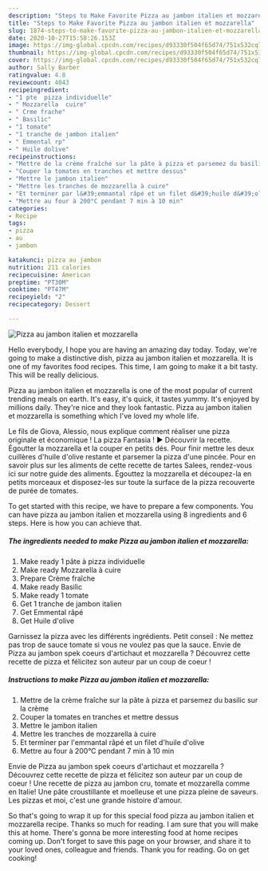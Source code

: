 ```yaml
---
description: "Steps to Make Favorite Pizza au jambon italien et mozzarella"
title: "Steps to Make Favorite Pizza au jambon italien et mozzarella"
slug: 1874-steps-to-make-favorite-pizza-au-jambon-italien-et-mozzarella
date: 2020-10-27T15:58:26.153Z
image: https://img-global.cpcdn.com/recipes/d93330f504f65d74/751x532cq70/pizza-au-jambon-italien-et-mozzarella-photo-principale-de-la-recette.jpg
thumbnail: https://img-global.cpcdn.com/recipes/d93330f504f65d74/751x532cq70/pizza-au-jambon-italien-et-mozzarella-photo-principale-de-la-recette.jpg
cover: https://img-global.cpcdn.com/recipes/d93330f504f65d74/751x532cq70/pizza-au-jambon-italien-et-mozzarella-photo-principale-de-la-recette.jpg
author: Sally Barber
ratingvalue: 4.8
reviewcount: 4043
recipeingredient:
- "1 pte  pizza individuelle"
- " Mozzarella  cuire"
- " Crme frache"
- " Basilic"
- "1 tomate"
- "1 tranche de jambon italien"
- " Emmental rp"
- " Huile dolive"
recipeinstructions:
- "Mettre de la crème fraîche sur la pâte à pizza et parsemez du basilic sur la crème"
- "Couper la tomates en tranches et mettre dessus"
- "Mettre le jambon italien"
- "Mettre les tranches de mozzarella à cuire"
- "Et terminer par l&#39;emmantal râpé et un filet d&#39;huile d&#39;olive"
- "Mettre au four à 200°C pendant 7 min à 10 min"
categories:
- Recipe
tags:
- pizza
- au
- jambon

katakunci: pizza au jambon 
nutrition: 211 calories
recipecuisine: American
preptime: "PT30M"
cooktime: "PT47M"
recipeyield: "2"
recipecategory: Dessert

---
```



![Pizza au jambon italien et mozzarella](https://img-global.cpcdn.com/recipes/d93330f504f65d74/751x532cq70/pizza-au-jambon-italien-et-mozzarella-photo-principale-de-la-recette.jpg)

Hello everybody, I hope you are having an amazing day today. Today, we're going to make a distinctive dish, pizza au jambon italien et mozzarella. It is one of my favorites food recipes. This time, I am going to make it a bit tasty. This will be really delicious.

Pizza au jambon italien et mozzarella is one of the most popular of current trending meals on earth. It's easy, it's quick, it tastes yummy. It's enjoyed by millions daily. They're nice and they look fantastic. Pizza au jambon italien et mozzarella is something which I've loved my whole life.

Le fils de Giova, Alessio, nous explique comment réaliser une pizza originale et économique ! La pizza Fantasia ! ► Découvrir la recette. Égoutter la mozzarella et la couper en petits dés. Pour finir mettre les deux cuillères d&#39;huile d&#39;olive restante et parsemer la pizza d&#39;une pincée. Pour en savoir plus sur les aliments de cette recette de tartes Salees, rendez-vous ici sur notre guide des aliments. Égouttez la mozzarella et découpez-la en petits morceaux et disposez-les sur toute la surface de la pizza recouverte de purée de tomates.


To get started with this recipe, we have to prepare a few components. You can have pizza au jambon italien et mozzarella using 8 ingredients and 6 steps. Here is how you can achieve that.

<!--inarticleads1-->

##### The ingredients needed to make Pizza au jambon italien et mozzarella:

1. Make ready 1 pâte à pizza individuelle
1. Make ready  Mozzarella à cuire
1. Prepare  Crème fraîche
1. Make ready  Basilic
1. Make ready 1 tomate
1. Get 1 tranche de jambon italien
1. Get  Emmental râpé
1. Get  Huile d&#39;olive


Garnissez la pizza avec les différents ingrédients. Petit conseil : Ne mettez pas trop de sauce tomate si vous ne voulez pas que la sauce. Envie de Pizza au jambon spek coeurs d&#39;artichaut et mozzarella ? Découvrez cette recette de pizza et félicitez son auteur par un coup de coeur ! 

<!--inarticleads2-->

##### Instructions to make Pizza au jambon italien et mozzarella:

1. Mettre de la crème fraîche sur la pâte à pizza et parsemez du basilic sur la crème
1. Couper la tomates en tranches et mettre dessus
1. Mettre le jambon italien
1. Mettre les tranches de mozzarella à cuire
1. Et terminer par l&#39;emmantal râpé et un filet d&#39;huile d&#39;olive
1. Mettre au four à 200°C pendant 7 min à 10 min


Envie de Pizza au jambon spek coeurs d&#39;artichaut et mozzarella ? Découvrez cette recette de pizza et félicitez son auteur par un coup de coeur ! Une recette de pizza au jambon cru, tomate et mozzarella comme en Italie! Une pâte croustillante et moelleuse et une pizza pleine de saveurs. Les pizzas et moi, c&#39;est une grande histoire d&#39;amour. 

So that's going to wrap it up for this special food pizza au jambon italien et mozzarella recipe. Thanks so much for reading. I am sure that you will make this at home. There's gonna be more interesting food at home recipes coming up. Don't forget to save this page on your browser, and share it to your loved ones, colleague and friends. Thank you for reading. Go on get cooking!
